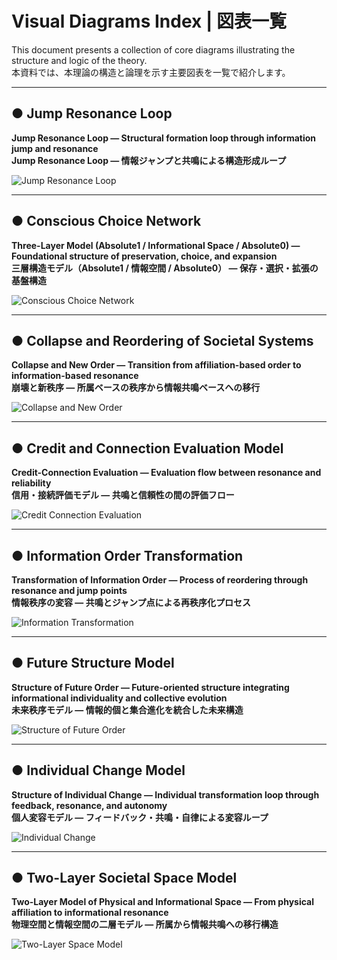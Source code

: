 # Visual Diagrams Index | 図表一覧

This document presents a collection of core diagrams illustrating the structure and logic of the theory.  
本資料では、本理論の構造と論理を示す主要図表を一覧で紹介します。

---

## ● Jump Resonance Loop

**Jump Resonance Loop — Structural formation loop through information jump and resonance**  
**Jump Resonance Loop — 情報ジャンプと共鳴による構造形成ループ**

![Jump Resonance Loop](../jump_resonance_loop.png)

---

## ● Conscious Choice Network

**Three-Layer Model (Absolute1 / Informational Space / Absolute0) — Foundational structure of preservation, choice, and expansion**  
**三層構造モデル（Absolute1 / 情報空間 / Absolute0） — 保存・選択・拡張の基盤構造**

![Conscious Choice Network](../absolute1_absolute0_structure.png)

---

## ● Collapse and Reordering of Societal Systems

**Collapse and New Order — Transition from affiliation-based order to information-based resonance**  
**崩壊と新秩序 — 所属ベースの秩序から情報共鳴ベースへの移行**

![Collapse and New Order](../collapse_and_new_order.png)

---

## ● Credit and Connection Evaluation Model

**Credit-Connection Evaluation — Evaluation flow between resonance and reliability**  
**信用・接続評価モデル — 共鳴と信頼性の間の評価フロー**

![Credit Connection Evaluation](../credit_connection_evaluation.png)

---

## ● Information Order Transformation

**Transformation of Information Order — Process of reordering through resonance and jump points**  
**情報秩序の変容 — 共鳴とジャンプ点による再秩序化プロセス**

![Information Transformation](../transformation_of_information_order.png)

---

## ● Future Structure Model

**Structure of Future Order — Future-oriented structure integrating informational individuality and collective evolution**  
**未来秩序モデル — 情報的個と集合進化を統合した未来構造**

![Structure of Future Order](../structure_of_future_order.png)

---

## ● Individual Change Model

**Structure of Individual Change — Individual transformation loop through feedback, resonance, and autonomy**  
**個人変容モデル — フィードバック・共鳴・自律による変容ループ**

![Individual Change](../structure_of_individual_change.png)

---

## ● Two-Layer Societal Space Model

**Two-Layer Model of Physical and Informational Space — From physical affiliation to informational resonance**  
**物理空間と情報空間の二層モデル — 所属から情報共鳴への移行構造**

![Two-Layer Space Model](../two_layer_model_physical_informational_space.png)
